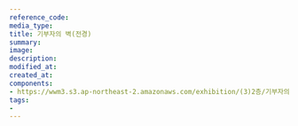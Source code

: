 ```yaml
---
reference_code:
media_type:
title: 기부자의 벽(전경)
summary:
image:
description:
modified_at:
created_at:
components:
- https://wwm3.s3.ap-northeast-2.amazonaws.com/exhibition/(3)2층/기부자의벽/LHS_0116.jpg
tags:
-
---
```

